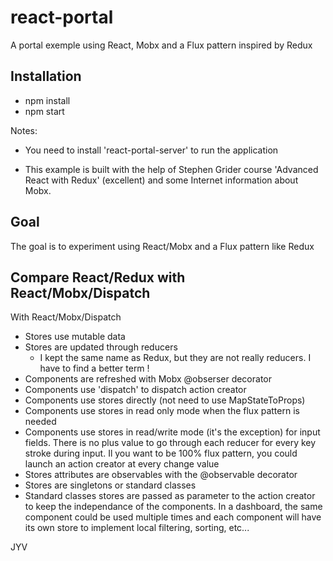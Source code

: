 # react-portal

A portal exemple using React, Mobx and a Flux pattern inspired by Redux

## Installation
* npm install
* npm start

Notes: 
* You need to install 'react-portal-server' to run the application

* This example is built with the help of Stephen Grider course 'Advanced React with Redux' (excellent) and some Internet information about Mobx.  

## Goal

The goal is to experiment using React/Mobx and a Flux pattern like Redux

## Compare  React/Redux with React/Mobx/Dispatch

With React/Mobx/Dispatch

* Stores use mutable data
* Stores are updated through reducers
  * I kept the same name as Redux, but they are not really reducers. I have to find a better term !
* Components are refreshed with Mobx @obserser decorator
* Components use 'dispatch' to dispatch action creator
* Components use stores directly (not need to use MapStateToProps)
* Components use stores in read only mode when the flux pattern is needed
* Components use stores in read/write mode (it's the exception) for input fields. There is no plus value to go through each reducer for every key stroke during input. Il you want to be 100% flux pattern, you could launch an action creator at every change value
* Stores attributes are observables with the @observable decorator
* Stores are singletons or standard classes
* Standard classes stores are passed as parameter to the action creator to keep the independance of the components. In a dashboard, the same component could be used multiple times and each component will have its own store to implement local filtering, sorting, etc...

JYV










